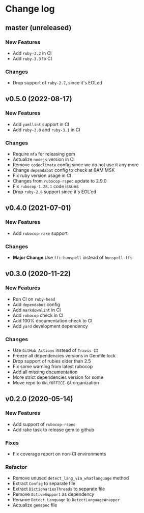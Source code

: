 # Change log

## master (unreleased)

### New Features

* Add `ruby-3.2` in CI
* Add `ruby-3.3` to CI

### Changes

* Drop support of `ruby-2.7`, since it's EOLed

## v0.5.0 (2022-08-17)

### New Features

* Add `yamllint` support in CI
* Add `ruby-3.0` and `ruby-3.1` in CI

### Changes

* Require `mfa` for releasing gem
* Actualize `nodejs` version in CI
* Remove `codeclimate` config since we do not use it any more
* Change `dependabot` config to check at 8AM MSK
* Fix ruby version usage in CI
* Changes from `rubocop-rspec` update to 2.9.0
* Fix `rubocop-1.28.1` code issues
* Drop `ruby-2.6` support since it's EOL'ed

## v0.4.0 (2021-07-01)

### New Features

* Add `rubocop-rake` support

### Changes

* **Major Change** Use `ffi-hunspell` instead of `hunspell-ffi`

## v0.3.0 (2020-11-22)

### New Features

* Run CI on `ruby-head`
* Add `dependabot` config
* Add `markdownlint` in CI
* Add `rubocop` check in CI
* Add 100% documentation check to CI
* Add `yard` development dependency

### Changes

* Use `GitHub Actions` instead of `Travis CI`
* Freeze all dependencies versions in Gemfile.lock
* Drop support of rubies older than 2.5
* Fix some warning from latest rubocop
* Add all missing documentation
* More strict dependencies version for some
* Move repo to `ONLYOFFICE-QA` organization

## v0.2.0 (2020-05-14)

### New Features

* Add support of `rubocop-rspec`
* Add rake task to release gem to github

### Fixes

* Fix coverage report on non-CI environments

### Refactor

* Remove unused `detect_lang_via_whatlanguage` method
* Extract `Config` to separate file
* Extract `DictionariesThreads` to separate file
* Remove `ActiveSupport` as dependency
* Rename `Detect_Language` to `DetectLanguageWrapper`
* Actualize `gemspec` file
